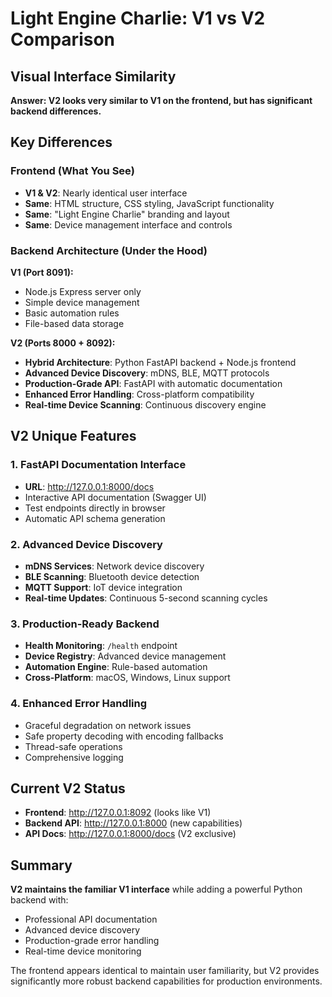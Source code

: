 # Light Engine Charlie: V1 vs V2 Comparison

## Visual Interface Similarity
**Answer: V2 looks very similar to V1 on the frontend, but has significant backend differences.**

## Key Differences

### Frontend (What You See)
- **V1 & V2**: Nearly identical user interface
- **Same**: HTML structure, CSS styling, JavaScript functionality
- **Same**: "Light Engine Charlie" branding and layout
- **Same**: Device management interface and controls

### Backend Architecture (Under the Hood)
**V1 (Port 8091):**
- Node.js Express server only
- Simple device management
- Basic automation rules
- File-based data storage

**V2 (Ports 8000 + 8092):**
- **Hybrid Architecture**: Python FastAPI backend + Node.js frontend
- **Advanced Device Discovery**: mDNS, BLE, MQTT protocols
- **Production-Grade API**: FastAPI with automatic documentation
- **Enhanced Error Handling**: Cross-platform compatibility
- **Real-time Device Scanning**: Continuous discovery engine

## V2 Unique Features

### 1. FastAPI Documentation Interface
- **URL**: http://127.0.0.1:8000/docs
- Interactive API documentation (Swagger UI)
- Test endpoints directly in browser
- Automatic API schema generation

### 2. Advanced Device Discovery
- **mDNS Services**: Network device discovery
- **BLE Scanning**: Bluetooth device detection  
- **MQTT Support**: IoT device integration
- **Real-time Updates**: Continuous 5-second scanning cycles

### 3. Production-Ready Backend
- **Health Monitoring**: `/health` endpoint
- **Device Registry**: Advanced device management
- **Automation Engine**: Rule-based automation
- **Cross-Platform**: macOS, Windows, Linux support

### 4. Enhanced Error Handling
- Graceful degradation on network issues
- Safe property decoding with encoding fallbacks
- Thread-safe operations
- Comprehensive logging

## Current V2 Status
- **Frontend**: http://127.0.0.1:8092 (looks like V1)
- **Backend API**: http://127.0.0.1:8000 (new capabilities)
- **API Docs**: http://127.0.0.1:8000/docs (V2 exclusive)

## Summary
**V2 maintains the familiar V1 interface** while adding a powerful Python backend with:
- Professional API documentation
- Advanced device discovery
- Production-grade error handling
- Real-time device monitoring

The frontend appears identical to maintain user familiarity, but V2 provides significantly more robust backend capabilities for production environments.